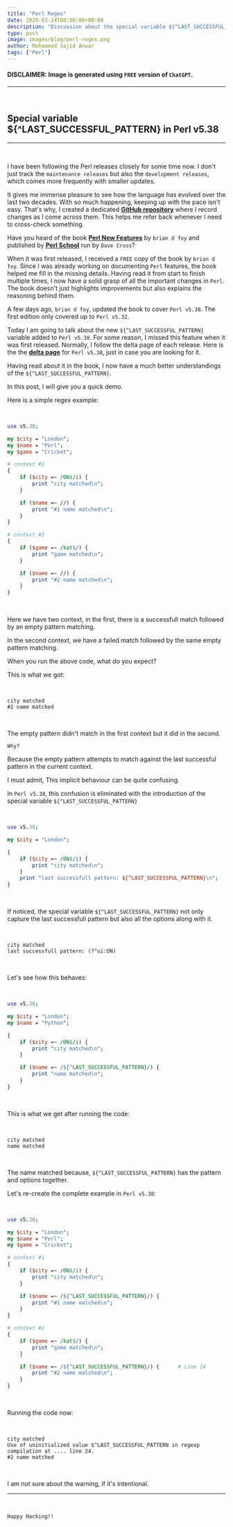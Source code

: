 ```yaml
---
title: "Perl Regex"
date: 2025-03-24T00:00:00+00:00
description: "Discussion about the special variable ${^LAST_SUCCESSFUL_PATTERN} in Perl v5.38."
type: post
image: images/blog/perl-regex.png
author: Mohammad Sajid Anwar
tags: ["Perl"]
---
```


#### **DISCLAIMER:** Image is generated using `FREE` version of `ChatGPT`.
***

<br>

## Special variable ${^LAST_SUCCESSFUL_PATTERN} in Perl v5.38
***

<br>

I have been following the Perl releases closely for some time now. I don't just track the `maintenance releases` but also the `development releases`, which comes more frequently with smaller updates.

It gives me immense pleasure to see how the language has evolved over the last two decades. With so much happening, keeping up with the pace isn't easy. That's why, I created a dedicated [**GitHub repository**](https://github.com/manwar/perl-cool-snippets) where I record changes as I come across them. This helps me refer back whenever I need to cross-check something.

Have you heard of the book [**Perl New Features**](https://leanpub.com/perl_new_features) by `brian d foy` and published by [**Perl School**](https://perlschool.com) run by `Dave Cross`?

When it was first released, I received a `FREE` copy of the book by `brian d foy`. Since I was already working on documenting `Perl` features, the book helped me fill in the missing details. Having read it from start to finish multiple times, I now have a solid grasp of all the important changes in `Perl`. The book doesn't just highlights improvements but also explains the reasoning behind them.

A few days ago, `brian d foy`, updated the book to cover `Perl v5.38`. The first edition only covered up to `Perl v5.32`.

Today I am going to talk about the new `${^LAST_SUCCESSFUL_PATTERN}` variable added to `Perl v5.38`. For some reason, I missed this feature when it was first released. Normally, I follow the delta page of each release. Here is the the [**delta page**](https://perldoc.perl.org/perl5380delta) for `Perl v5.38`, just in case you are looking for it.

Having read about it in the book, I now have a much better understandings of the `${^LAST_SUCCESSFUL_PATTERN}`.

In this post, I will give you a quick demo.

Here is a simple regex example:

<br>

```perl
use v5.30;

my $city = "London";
my $name = "Perl";
my $game = "Cricket";

# context #1
{
    if ($city =~ /ON$/i) {
        print "city matched\n";
    }

    if ($name =~ //) {
        print "#1 name matched\n";
    }
}

# context #2
{
    if ($game =~ /kat$/) {
        print "game matched\n";
    }

    if ($name =~ //) {
        print "#2 name matched\n";
    }
}
```

<br>

Here we have two context, in the first, there is a successfull match followed by an empty pattern matching.

In the second context, we have a failed match followed by the same empty pattern matching.

When you run the above code, what do you expect?

This is what we got:

<br>

    city matched
    #2 name matched

<br>

The empty pattern didn't match in the first context but it did in the second.

`Why?`

Because the empty pattern attempts to match against the last successful pattern in the current context.

I must admit, This implicit behaviour can be quite confusing.

In `Perl v5.38`, this confusion is eliminated with the introduction of the special variable `${^LAST_SUCCESSFUL_PATTERN}`

<br>

```perl
use v5.38;

my $city = "London";

{
    if ($city =~ /ON$/i) {
        print "city matched\n";
    }
    print "last successfull pattern: ${^LAST_SUCCESSFUL_PATTERN}\n";
}
```

<br>

If noticed, the special variable `${^LAST_SUCCESSFUL_PATTERN}` not only capture the last successfull pattern but also all the options along with it.

<br>

    city matched
    last successfull pattern: (?^ui:ON)

<br>

Let's see how this behaves:

<br>

```perl
use v5.38;

my $city = "London";
my $name = "Python";

{
    if ($city =~ /ON$/i) {
        print "city matched\n";
    }

    if ($name =~ /${^LAST_SUCCESSFUL_PATTERN}/) {
        print "name matched\n";
    }
}
```

<br>

This is what we get after running the code:

<br>

    city matched
    name matched

<br>

The name matched because, `${^LAST_SUCCESSFUL_PATTERN}` has the pattern and options together.

Let's re-create the complete example in `Perl v5.38`:

<br>

```perl
use v5.38;

my $city = "London";
my $name = "Perl";
my $game = "Cricket";

# context #1
{
    if ($city =~ /ON$/i) {
        print "city matched\n";
    }

    if ($name =~ /${^LAST_SUCCESSFUL_PATTERN}/) {
        print "#1 name matched\n";
    }
}

# context #2
{
    if ($game =~ /kat$/) {
        print "game matched\n";
    }

    if ($name =~ /${^LAST_SUCCESSFUL_PATTERN}/) {      # Line 24
        print "#2 name matched\n";
    }
}
```

<br>

Running the code now:

<br>

    city matched
    Use of uninitialized value $^LAST_SUCCESSFUL_PATTERN in regexp compilation at .... line 24.
    #2 name matched

<br>

I am not sure about the warning, if it's intentional.

***

<br>

`Happy Hacking!!`
